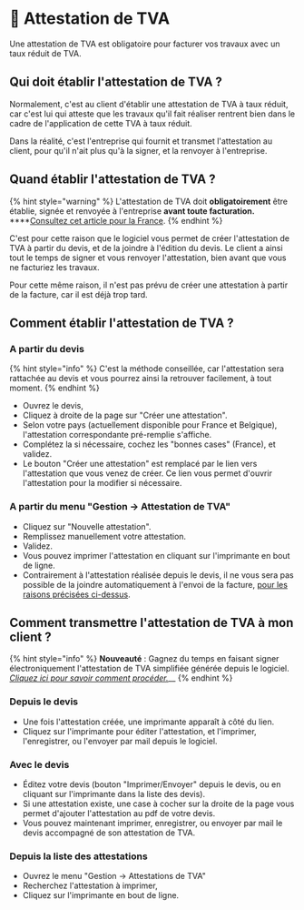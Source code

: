 # 📌 Attestation de TVA

Une attestation de TVA est obligatoire pour facturer vos travaux avec un taux réduit de TVA.

## Qui doit établir l'attestation de TVA ?

Normalement, c'est au client d'établir une attestation de TVA à taux réduit, car c'est lui qui atteste que les travaux qu'il fait réaliser rentrent bien dans le cadre de l'application de cette TVA à taux réduit.

Dans la réalité, c'est l'entreprise qui fournit et transmet l'attestation au client, pour qu'il n'ait plus qu'à la signer, et la renvoyer à l'entreprise.

## Quand établir l'attestation de TVA ?

{% hint style="warning" %}
L'attestation de TVA doit **obligatoirement** être établie, signée et renvoyée à l'entreprise **avant toute facturation.**\
****[Consultez cet article pour la France](https://www.service-public.fr/professionnels-entreprises/vosdroits/F23568).
{% endhint %}

C'est pour cette raison que le logiciel vous permet de créer l'attestation de TVA à partir du devis, et de la joindre à l'édition du devis. Le client a ainsi tout le temps de signer et vous renvoyer l'attestation, bien avant que vous ne facturiez les travaux.

Pour cette même raison, il n'est pas prévu de créer une attestation à partir de la facture, car il est déjà trop tard.

## Comment établir l'attestation de TVA ?

### A partir du devis

{% hint style="info" %}
C'est la méthode conseillée, car l'attestation sera rattachée au devis et vous pourrez ainsi la retrouver facilement, à tout moment.
{% endhint %}

* Ouvrez le devis,
* Cliquez à droite de la page sur "Créer une attestation".
* Selon votre pays (actuellement disponible pour France et Belgique), l'attestation correspondante pré-remplie s'affiche.
* Complétez la si nécessaire, cochez les "bonnes cases" (France), et validez.
* Le bouton "Créer une attestation" est remplacé par le lien vers l'attestation que vous venez de créer. Ce lien vous permet d'ouvrir l'attestation pour la modifier si nécessaire.

### A partir du menu "Gestion -> Attestation de TVA"

* Cliquez sur "Nouvelle attestation".
* Remplissez manuellement votre attestation.
* Validez.
* Vous pouvez imprimer l'attestation en cliquant sur l'imprimante en bout de ligne.
* Contrairement à l'attestation réalisée depuis le devis, il ne vous sera pas possible de la joindre automatiquement à l'envoi de la facture, [pour les raisons précisées ci-dessus](attestation-de-tva.md#quand-etablir-lattestation-de-tva).

## Comment transmettre l'attestation de TVA à mon client ?

{% hint style="info" %}
**Nouveauté** : Gagnez du temps en faisant signer électroniquement l'attestation de TVA simplifiée générée depuis le logiciel. [_Cliquez ici pour savoir comment procéder._](../pour-aller-plus-loin/signature-electronique/)__
{% endhint %}

### Depuis le devis

* Une fois l'attestation créée, une imprimante apparaît à côté du lien.
* Cliquez sur l'imprimante pour éditer l'attestation, et l'imprimer, l'enregistrer, ou l'envoyer par mail depuis le logiciel.

### Avec le devis

* Éditez votre devis (bouton "Imprimer/Envoyer" depuis le devis, ou en cliquant sur l'imprimante dans la liste des devis).
* Si une attestation existe, une case à cocher sur la droite de la page vous permet d'ajouter l'attestation au pdf de votre devis.
* Vous pouvez maintenant imprimer, enregistrer, ou envoyer par mail le devis accompagné de son attestation de TVA.

### Depuis la liste des attestations

* Ouvrez le menu "Gestion -> Attestations de TVA"
* Recherchez l'attestation à imprimer,
* Cliquez sur l'imprimante en bout de ligne.
